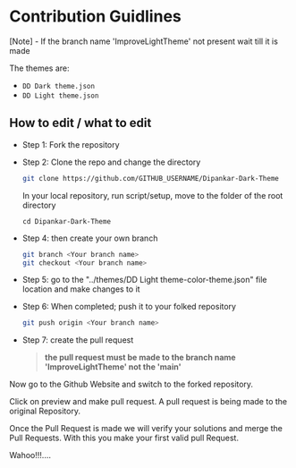 # Contribution Guidlines

[Note] - If the branch name 'ImproveLightTheme' not present wait till it is made

The themes are:
-  `DD Dark theme.json` 
-  `DD Light theme.json` 

## How to edit / what to edit

- Step 1: Fork the repository
- Step 2: Clone the repo and change the directory

    ```bash
    git clone https://github.com/GITHUB_USERNAME/Dipankar-Dark-Theme
    ```

    In your local repository, run script/setup, move to the folder of the root directory

    ```
    cd Dipankar-Dark-Theme
    ```

- Step 4: then create your own branch
    ```BASH
    git branch <Your branch name>
    git checkout <Your branch name>
    ```

- Step 5: go to the "../themes/DD Light theme-color-theme.json" file location and make changes to it

- Step 6: When completed; push it to your folked repository
    ```Bash
    git push origin <Your branch name>
    ```

- Step 7: create the pull request

    > **the pull request must be made to the branch name 'ImproveLightTheme' not the 'main'**



Now go to the Github Website and switch to the forked repository.

Click on preview and make pull request. A pull request is being made to the original Repository.

Once the Pull Request is made we will verify your solutions and merge the Pull Requests. With this you make your first valid pull Request.

Wahoo!!!....
